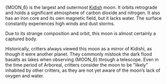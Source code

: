 {MOON_6} is the largest and outermost [Kidish](Kidishi.md) moon. It orbits retrograde and holds a significant atmosphere of carbon dioxide and nitrogen. It also has an iron core and its own magnetic field, but it lacks water. The surface constantly experiences high winds and dust storms.

Due to its strange composition and orbit, this moon is almost certainly a captured body.

Historically, critters always viewed this moon as a mirror of Kidishi, as though it were another planet. They commonly mistook the dark flood basalts as lakes when observing {MOON_6} through a telescope. Even in the time period of Arboreal, critters consider the moon to be "likely" inhabited by other critters, as they are not yet aware of the moon’s lack of oxygen and water.